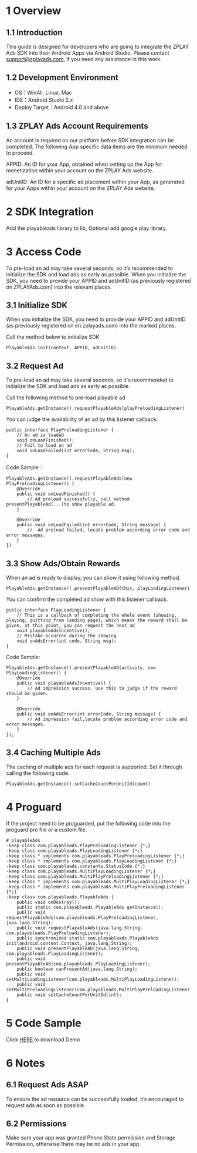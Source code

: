 # 1 Overview


## 1.1 Introduction
This guide is designed for developers who are going to integrate the ZPLAY Ads SDK into their Android Apps via Android Studio.  Please contact support@zplayads.com, if you need any assistance in this work.

## 1.2 Development Environment
- OS：WinAll, Linux, Mac
- IDE：Android Studio 2.x
- Deploy Target：Android 4.0 and above

## 1.3 ZPLAY Ads Account Requirements
An account is required on our platform before SDK integration can be completed.  The following App specific data items are the minimum needed to proceed.

APPID: An ID for your App, obtained when setting up the App for monetization within your account on the ZPLAY Ads website.

adUnitID: An ID for a specific ad placement within your App, as generated for your Apps within your account on the ZPLAY Ads website. 

# 2 SDK Integration
Add the playableads library to lib, Optional add google play library.

# 3 Access Code
To pre-load an ad may take several seconds, so it’s recommended to initialize the SDK and load ads as early as possible. When you initialize the SDK, you need to provide your APPID and adUnitID (as previously registered on ZPLAYAds.com) into the relevant places. 

## 3.1 Initialize SDK
When you initialize the SDK, you need to provide your APPID and adUnitID (as previously registered on en.zplayads.com) into the marked places. 

Call the method below  to initialize SDK
```
PlayableAds.init(context, APPID, adUnitID)
```
## 3.2 Request Ad
To pre-load an ad may take several seconds, so it's recommended to initialize the SDK and load ads as early as possible. 

Call the following method to pre-load playable ad

```
PlayableAds.getInstance().requestPlayableAds(playPreloadingListener)
```
You can judge the availability of an ad by this listener callback.
```
public interface PlayPreloadingListener {
    // An ad is loaded
    void onLoadFinished();
    // Fail to load an ad
    void onLoadFailed(int errorCode, String msg);
}
```

Code Sample：

```
PlayableAds.getInstance().requestPlayableAds(new PlayPreloadingListener() {
    @Override
    public void onLoadFinished() {
        // Ad preload successfully, call method presentPlayableAd(...)to show playable ad.
    }

    @Override
    public void onLoadFailed(int errorCode, String message) {
        //  Ad preload failed, locate problem according error code and error messages.
    }
})
```
## 3.3 Show Ads/Obtain Rewards
When an ad is ready to display, you can show it using following method.
```
PlayableAds.getInstance().presentPlayableAD(this, playLoadingListener)
```
You can confirm the completed ad show with this listener callback.  
```
public interface PlayLoadingListener {
    // This is a callback of completing the whole event (showing, playing, quitting from landing page), which means the reward shall be given, at this point, you can request the next ad
    void playableAdsIncentive();
    // Mistake occurred during the showing
    void onAdsError(int code, String msg);
}
```

Code Sample:
```
PlayableAds.getInstance().presentPlayableAD(activity, new PlayLoadingListener() {
    @Override
    public void playableAdsIncentive() {
        // Ad impression success, use this to judge if the reward should be given.
    }

    @Override
    public void onAdsError(int errorCode, String message) {
        // Ad impression fail,locate problem according error code and error messages.
    }
});
```
## 3.4 Caching Multiple Ads
The caching of multiple ads for each request is supported. Set it through calling the following code.
```
PlayableAds.getInstance().setCacheCountPerUnitId(count)
```

# 4 Proguard
If the project need to be proguarded, put the following code into the proguard.pro file or a custom file.
```
# playableAds
-keep class com.playableads.PlayPreloadingListener {*;}
-keep class com.playableads.PlayLoadingListener {*;}
-keep class * implements com.playableads.PlayPreloadingListener {*;}
-keep class * implements com.playableads.PlayLoadingListener {*;}
-keep class com.playableads.constants.StatusCode {*;}
-keep class com.playableads.MultiPlayLoadingListener {*;}
-keep class com.playableads.MultiPlayPreloadingListener {*;}
-keep class * implements com.playableads.MultiPlayLoadingListener {*;}
-keep class * implements com.playableads.MultiPlayPreloadingListener {*;}
-keep class com.playableads.PlayableAds {
    public void onDestroy();
    public static com.playableads.PlayableAds getInstance();
    public void requestPlayableAds(com.playableads.PlayPreloadingListener, java.lang.String);
    public void requestPlayableAds(java.lang.String, com.playableads.PlayPreloadingListener);
    public synchronized static com.playableads.PlayableAds init(android.content.Context, java.lang.String);
    public void presentPlayableAD(java.lang.String, com.playableads.PlayLoadingListener);
    public void presentPlayableAd(com.playableads.PlayLoadingListener);
    public boolean canPresentAd(java.lang.String);
    public void setMultiLoadingListener(com.playableads.MultiPlayLoadingListener);
    public void setMultiPreloadingListener(com.playableads.MultiPlayPreloadingListener);
    public void setCacheCountPerUnitId(int);
}
```

# 5 Code Sample
Click [HERE](https://github.com/zplayads/PlayableAdsDemo-Eclipse) to download Demo

# 6 Notes
## 6.1 Request Ads ASAP
To ensure the ad resource can be successfully loaded, it’s encouraged to request ads as soon as possible.
## 6.2 Permissions
Make sure your app was granted Phone State permission and Storage Permission, otherwise there may be no ads in your app.

